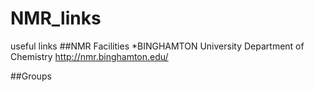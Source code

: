 # NMR_links
useful links
##NMR Facilities
*BINGHAMTON University Department of Chemistry http://nmr.binghamton.edu/

##Groups
